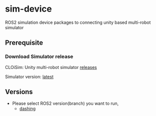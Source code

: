 # sim-device
ROS2 simulation device packages to connecting unity based multi-robot simulator

## Prerequisite
### Download Simulator release

CLOiSim: Unity multi-robot simulator [releases](https://github.com/lge-ros2/multi-robot-simulator/releases)

Simulator version: [latest](https://github.com/lge-ros2/multi-robot-simulator/releases/latest)


## Versions
- Please select ROS2 version(branch) you want to run,
  - [dashing](https://github.com/lge-ros2/sim-device/tree/dashing)
